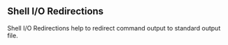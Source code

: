 Shell I/O Redirections
----------------------
Shell I/O Redirections help to redirect command output to standard output file.